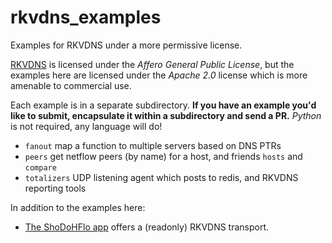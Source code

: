 # rkvdns_examples
Examples for RKVDNS under a more permissive license.

[RKVDNS](https://github.com/m3047/rkvdns) is licensed under the _Affero General Public License_, but the examples
here are licensed under the _Apache 2.0_ license which is more amenable to commercial use.

Each example is in a separate subdirectory. **If you have an example you'd like to submit, encapsulate it within
a subdirectory and send a PR.** _Python_ is not required, any language will do!

* `fanout` map a function to multiple servers based on DNS PTRs
* `peers` get netflow peers (by name) for a host, and friends `hosts` and `compare`
* `totalizers` UDP listening agent which posts to redis, and RKVDNS reporting tools

In addition to the examples here:

* [The ShoDoHFlo app](https://github.com/m3047/shodohflo/tree/master/app) offers a (readonly) RKVDNS transport.
